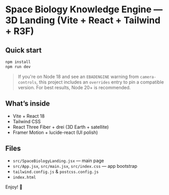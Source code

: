 # Space Biology Knowledge Engine — 3D Landing (Vite + React + Tailwind + R3F)

## Quick start
```bash
npm install
npm run dev
```

> If you're on Node 18 and see an `EBADENGINE` warning from `camera-controls`, this project includes an `overrides` entry to pin a compatible version. For best results, Node 20+ is recommended.

## What’s inside
- Vite + React 18
- Tailwind CSS
- React Three Fiber + drei (3D Earth + satellite)
- Framer Motion + lucide-react (UI polish)

## Files
- `src/SpaceBiologyLanding.jsx` — main page
- `src/App.jsx`, `src/main.jsx`, `src/index.css` — app bootstrap
- `tailwind.config.js` & `postcss.config.js`
- `index.html`

Enjoy! 🚀
